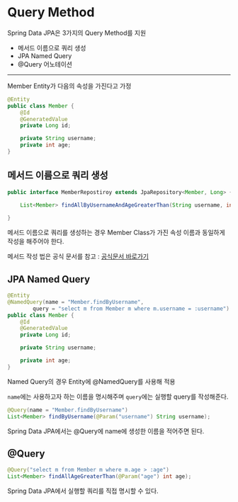 # Query Method



Spring Data JPA은 3가지의 Query Method를 지원

- 메서드 이름으로 쿼리 생성 
- JPA Named Query
- @Query 어노테이션



---

Member Entity가 다음의 속성을 가진다고 가정

```java
@Entity
public class Member {
    @Id
    @GeneratedValue
    private Long id;

    private String username;
    private int age;
}
```



## 메서드 이름으로 쿼리 생성

```java
public interface MemberRepostiroy extends JpaRepository<Member, Long> {

    List<Member> findAllByUsernameAndAgeGreaterThan(String username, int age);
  
}
```

메서드 이름으로 쿼리를 생성하는 경우 Member Class가 가진 속성 이름과 동일하게 작성을 해주어야 한다. 

메서드 작성 법은 공식 문서를 참고 : [공식문서 바로가기](https://docs.spring.io/spring-data/jpa/docs/current/reference/html/)



## JPA Named Query

```java
@Entity
@NamedQuery(name = "Member.findByUsername",
        query = "select m from Member m where m.username = :username")
public class Member {
    @Id
    @GeneratedValue
    private Long id;

    private String username;

    private int age;
}
```

Named Query의 경우 Entity에 @NamedQuery를 사용해 적용

`name`에는 사용하고자 하는 이름을 명시해주며 `query`에는 실행할 query를 작성해준다.

```java
@Query(name = "Member.findByUsername")
List<Member> findByUsername(@Param("username") String username);
```

Spring Data JPA에서는  @Query에 name에 생성한 이름을 적어주면 된다. 



## @Query

```java
@Query("select m from Member m where m.age > :age")
List<Member> findAllAgeGreaterThan(@Param("age") int age);
```

Spring Data JPA에서 실행할 쿼리를 직접 명시할 수 있다. 